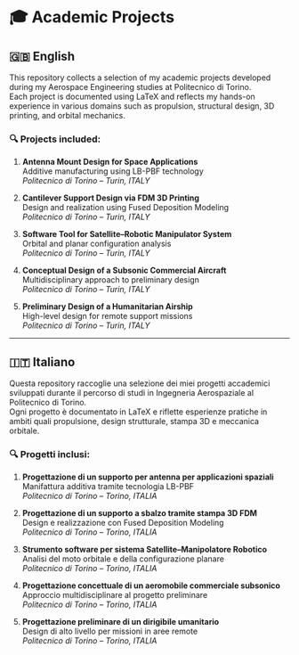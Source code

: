 # 🎓 Academic Projects

## 🇬🇧 English

This repository collects a selection of my academic projects developed during my Aerospace Engineering studies at Politecnico di Torino.  
Each project is documented using LaTeX and reflects my hands-on experience in various domains such as propulsion, structural design, 3D printing, and orbital mechanics.

### 🔍 Projects included:

1. **Antenna Mount Design for Space Applications**  
   Additive manufacturing using LB-PBF technology  
   _Politecnico di Torino – Turin, ITALY_

2. **Cantilever Support Design via FDM 3D Printing**  
   Design and realization using Fused Deposition Modeling  
   _Politecnico di Torino – Turin, ITALY_

3. **Software Tool for Satellite–Robotic Manipulator System**  
   Orbital and planar configuration analysis  
   _Politecnico di Torino – Turin, ITALY_

4. **Conceptual Design of a Subsonic Commercial Aircraft**  
   Multidisciplinary approach to preliminary design  
   _Politecnico di Torino – Turin, ITALY_

5. **Preliminary Design of a Humanitarian Airship**  
   High-level design for remote support missions  
   _Politecnico di Torino – Turin, ITALY_

---

## 🇮🇹 Italiano

Questa repository raccoglie una selezione dei miei progetti accademici sviluppati durante il percorso di studi in Ingegneria Aerospaziale al Politecnico di Torino.  
Ogni progetto è documentato in LaTeX e riflette esperienze pratiche in ambiti quali propulsione, design strutturale, stampa 3D e meccanica orbitale.

### 🔍 Progetti inclusi:

1. **Progettazione di un supporto per antenna per applicazioni spaziali**  
   Manifattura additiva tramite tecnologia LB-PBF  
   _Politecnico di Torino – Torino, ITALIA_

2. **Progettazione di un supporto a sbalzo tramite stampa 3D FDM**  
   Design e realizzazione con Fused Deposition Modeling  
   _Politecnico di Torino – Torino, ITALIA_

3. **Strumento software per sistema Satellite–Manipolatore Robotico**  
   Analisi del moto orbitale e della configurazione planare  
   _Politecnico di Torino – Torino, ITALIA_

4. **Progettazione concettuale di un aeromobile commerciale subsonico**  
   Approccio multidisciplinare al progetto preliminare  
   _Politecnico di Torino – Torino, ITALIA_

5. **Progettazione preliminare di un dirigibile umanitario**  
   Design di alto livello per missioni in aree remote  
   _Politecnico di Torino – Torino, ITALIA_
